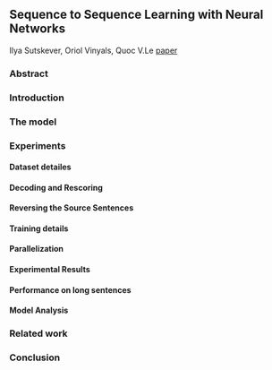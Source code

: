 ## Sequence to Sequence Learning with Neural Networks  

Ilya Sutskever, Oriol Vinyals, Quoc V.Le [paper](https://arxiv.org/pdf/1409.3215.pdf)  

### Abstract  

### Introduction  

### The model  

### Experiments  
#### Dataset detailes  

#### Decoding and Rescoring  

#### Reversing the Source Sentences  

#### Training details  

#### Parallelization  

#### Experimental Results  

#### Performance on long sentences  

#### Model Analysis  

### Related work  

### Conclusion  

<!--stackedit_data:
eyJoaXN0b3J5IjpbMTExMDg0Nzk0NV19
-->